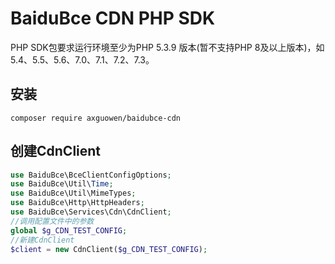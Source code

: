 # BaiduBce CDN PHP SDK

PHP SDK包要求运行环境至少为PHP 5.3.9 版本(暂不支持PHP 8及以上版本)，如 5.4、5.5、5.6、7.0、7.1、7.2、7.3。


## 安装
~~~
composer require axguowen/baidubce-cdn
~~~

## 创建CdnClient
~~~php
use BaiduBce\BceClientConfigOptions;
use BaiduBce\Util\Time;
use BaiduBce\Util\MimeTypes;
use BaiduBce\Http\HttpHeaders;
use BaiduBce\Services\Cdn\CdnClient;
//调用配置文件中的参数
global $g_CDN_TEST_CONFIG;
//新建CdnClient
$client = new CdnClient($g_CDN_TEST_CONFIG);
~~~